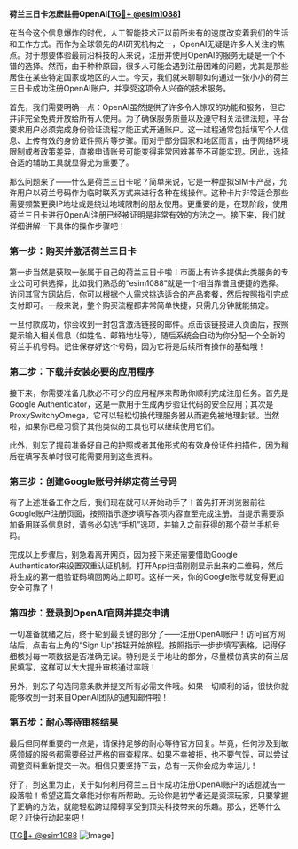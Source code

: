**荷兰三日卡怎麽註冊OpenAI[[TG💪+ @esim1088](https://t.me/s/esim1088)]**

在当今这个信息爆炸的时代，人工智能技术正以前所未有的速度改变着我们的生活和工作方式。而作为全球领先的AI研究机构之一，OpenAI无疑是许多人关注的焦点。对于想要体验最前沿科技的人来说，注册并使用OpenAI的服务无疑是一个不错的选择。然而，由于种种原因，很多人可能会遇到注册困难的问题，尤其是那些居住在某些特定国家或地区的人士。今天，我们就来聊聊如何通过一张小小的荷兰三日卡成功注册OpenAI账户，并享受这项令人兴奋的技术服务。

首先，我们需要明确一点：OpenAI虽然提供了许多令人惊叹的功能和服务，但它并非完全免费开放给所有人使用。为了确保服务质量以及遵守相关法律法规，平台要求用户必须完成身份验证流程才能正式开通账户。这一过程通常包括填写个人信息、上传有效的身份证件照片等步骤。而对于部分国家和地区而言，由于网络环境限制或者政策差异，直接申请账号可能变得非常困难甚至不可能实现。因此，选择合适的辅助工具就显得尤为重要了。

那么问题来了——什么是荷兰三日卡呢？简单来说，它是一种虚拟SIM卡产品，允许用户以荷兰号码作为临时联系方式来进行各种在线操作。这种卡片非常适合那些需要频繁更换IP地址或是绕过地域限制的朋友使用。更重要的是，在现阶段，使用荷兰三日卡进行OpenAI注册已经被证明是非常有效的方法之一。接下来，我们就详细讲解一下具体的操作步骤吧！

### 第一步：购买并激活荷兰三日卡

第一步当然是获取一张属于自己的荷兰三日卡啦！市面上有许多提供此类服务的专业公司可供选择，比如我们熟悉的“esim1088”就是一个相当靠谱且便捷的选择。访问其官方网站后，你可以根据个人需求挑选适合的产品套餐，然后按照指引完成支付即可。一般来说，整个购买流程都非常简单快捷，只需几分钟就能搞定。

一旦付款成功，你会收到一封包含激活链接的邮件。点击该链接进入页面后，按照提示输入相关信息（如姓名、邮箱地址等），随后系统会自动为你分配一个全新的荷兰手机号码。记住保存好这个号码，因为它将是后续所有操作的基础哦！

### 第二步：下载并安装必要的应用程序

接下来，你需要准备几款必不可少的应用程序来帮助你顺利完成注册任务。首先是Google Authenticator，这是一款用于生成两步验证代码的安全应用；其次是ProxySwitchyOmega，它可以轻松切换代理服务器从而避免被地理封锁。当然啦，如果你已经习惯了其他类似的工具也可以继续使用它们。

此外，别忘了提前准备好自己的护照或者其他形式的有效身份证件扫描件，因为稍后在填写表单时很可能需要用到这些资料。

### 第三步：创建Google账号并绑定荷兰号码

有了上述准备工作之后，我们现在就可以开始动手了！首先打开浏览器前往Google账户注册页面，按照指示逐步填写各项内容直至完成注册。当提示需要添加备用联系信息时，请务必勾选“手机”选项，并输入之前获得的那个荷兰手机号码。

完成以上步骤后，别急着离开网页，因为接下来还需要借助Google Authenticator来设置双重认证机制。打开App扫描刚刚显示出来的二维码，然后将生成的第一组验证码填回网站上即可。这样一来，你的Google账号就变得更加安全可靠了！

### 第四步：登录到OpenAI官网并提交申请

一切准备就绪之后，终于轮到最关键的部分了——注册OpenAI账户！访问官方网站后，点击右上角的“Sign Up”按钮开始旅程。按照指示一步步填写表格，记得仔细核对每一项数据是否准确无误。特别是关于地址的部分，尽量模仿真实的荷兰居民填写，这样可以大大提升审核通过率哦！

另外，别忘了勾选同意条款并提交所有必需文件哦。如果一切顺利的话，很快你就能够收到一封来自OpenAI团队的通知邮件啦！

### 第五步：耐心等待审核结果

最后但同样重要的一点是，请保持足够的耐心等待官方回复。毕竟，任何涉及到敏感领域的服务都需要经过严格的审查程序。如果不幸被拒，也不要气馁，可以尝试调整资料重新提交一次。相信只要坚持下去，总有一天你会成为幸运儿！

好了，到这里为止，关于如何利用荷兰三日卡成功注册OpenAI账户的话题就告一段落啦！希望这篇文章能对你有所帮助。无论你是初学者还是资深玩家，只要掌握了正确的方法，就能轻松跨过障碍享受到顶尖科技带来的乐趣。那么，还等什么呢？赶快行动起来吧！

[[TG💪+ @esim1088](https://t.me/s/esim1088) ![Image](https://i.postimg.cc/4NQfJmqS/Snipaste-2025-05-13-00-14-12.png)]